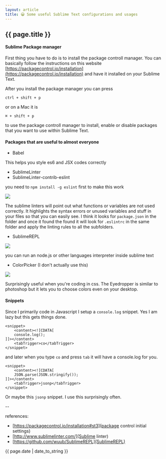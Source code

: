 ```yaml
---
layout: article
title: 😀 Some useful Sublime Text configurations and usages
---
```

## {{ page.title }}

#### Sublime Package manager

First thing you have to do is to install the package controll manager. You can basically follow the instructions on this website [https://packagecontrol.io/installation](https://packagecontrol.io/installation) and have it installed on your Sublime Text.

After you install the package manager you can press

`ctrl + shift + p`

or on a Mac it is

`⌘ + shift + p`

to use the package controll manager to install, enable or disable packages that you want to use within Sublime Text.

#### Packages that are useful to almost everyone

* Babel

This helps you style es6 and JSX codes correctly

* SublimeLinter
* SublimeLinter-contrib-eslint

you need to `npm install -g eslint` first to make this work

![](https://s3.amazonaws.com/clearstreet/misc/878affF512AAbCC712.png)

The sublime linters will point out what functions or variables are not used correctly. It highlights the syntax errors or unused variables and stuff in your files so that you can easily see. I think it looks for `package.json` in the folder and once it found the found it will look for `.eslintrc` in the same folder and apply the linting rules to all the subfolders.

* SublimeREPL

![](https://camo.githubusercontent.com/6d88d10200e220c02e08cb7cd79757aa5adeeb5d/687474703a2f2f692e696d6775722e636f6d2f6d6d5951362e706e67)

you can run an node.js or other languages interpreter inside sublime text

* ColorPicker (I don't actually use this)

![](http://dab1nmslvvntp.cloudfront.net/wp-content/uploads/2014/07/1404716694colorpicker.png)

Surprisingly useful when you're coding in css.  The Eyedropper is similar to photoshop but it lets you to choose colors even on your desktop.

#### Snippets

Since I primarily code in Javascript I setup a `console.log` snippet. Yes I am lazy but this gets things done.

```
<snippet>
    <content><![CDATA[
	console.log();
]]></content>
	<tabTrigger>co</tabTrigger>
</snippet>
```
and later when you type `co` and press `tab` it will have a console.log for you.

```
<snippet>
    <content><![CDATA[
	JSON.parse(JSON.stringify());
]]></content>
	<tabTrigger>jsonp</tabTrigger>
</snippet>
```

Or maybe this `jsonp` snippet. I use this surprisingly often.

--

references:

* [https://packagecontrol.io/installation#st3](package control initial settings)
* [http://www.sublimelinter.com/](Sublime linter)
* [https://github.com/wuub/SublimeREPL](SublimeREPL)

{{ page.date | date_to_string }}





